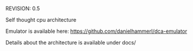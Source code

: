 REVISION: 0.5

Self thought cpu architecture

Emulator is available here: https://github.com/danielhammerl/dca-emulator

Details about the architecture is available under docs/
